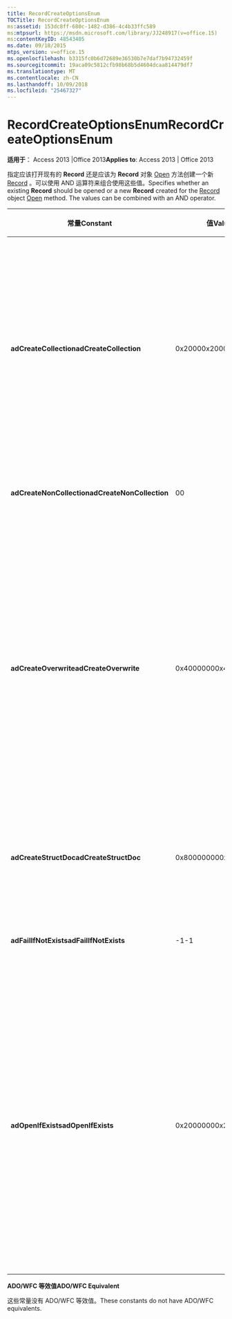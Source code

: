 ```yaml
---
title: RecordCreateOptionsEnum
TOCTitle: RecordCreateOptionsEnum
ms:assetid: 153dc8ff-680c-1482-d386-4c4b33ffc589
ms:mtpsurl: https://msdn.microsoft.com/library/JJ248917(v=office.15)
ms:contentKeyID: 48543405
ms.date: 09/18/2015
mtps_version: v=office.15
ms.openlocfilehash: b3315fc0b6d72689e36530b7e7daf7b94732459f
ms.sourcegitcommit: 19aca09c5812cfb98b68b5d4604dcaa814479df7
ms.translationtype: MT
ms.contentlocale: zh-CN
ms.lasthandoff: 10/09/2018
ms.locfileid: "25467327"
---
```

# <a name="recordcreateoptionsenum"></a><span data-ttu-id="8c90c-102">RecordCreateOptionsEnum</span><span class="sxs-lookup"><span data-stu-id="8c90c-102">RecordCreateOptionsEnum</span></span>


<span data-ttu-id="8c90c-103">**适用于**： Access 2013 |Office 2013</span><span class="sxs-lookup"><span data-stu-id="8c90c-103">**Applies to**: Access 2013 | Office 2013</span></span>

<span data-ttu-id="8c90c-p101">指定应该打开现有的 **Record** 还是应该为 **Record** 对象 [Open](record-object-ado.md) 方法创建一个新 [Record](open-method-ado-record.md) 。可以使用 AND 运算符来组合使用这些值。</span><span class="sxs-lookup"><span data-stu-id="8c90c-p101">Specifies whether an existing **Record** should be opened or a new **Record** created for the [Record](record-object-ado.md) object [Open](open-method-ado-record.md) method. The values can be combined with an AND operator.</span></span>

<table>
<colgroup>
<col style="width: 33%" />
<col style="width: 33%" />
<col style="width: 33%" />
</colgroup>
<thead>
<tr class="header">
<th><p><span data-ttu-id="8c90c-106">常量</span><span class="sxs-lookup"><span data-stu-id="8c90c-106">Constant</span></span></p></th>
<th><p><span data-ttu-id="8c90c-107">值</span><span class="sxs-lookup"><span data-stu-id="8c90c-107">Value</span></span></p></th>
<th><p><span data-ttu-id="8c90c-108">说明</span><span class="sxs-lookup"><span data-stu-id="8c90c-108">Description</span></span></p></th>
</tr>
</thead>
<tbody>
<tr class="odd">
<td><p><span data-ttu-id="8c90c-109"><strong>adCreateCollection</strong></span><span class="sxs-lookup"><span data-stu-id="8c90c-109"><strong>adCreateCollection</strong></span></span></p></td>
<td><p><span data-ttu-id="8c90c-110">0x2000</span><span class="sxs-lookup"><span data-stu-id="8c90c-110">0x2000</span></span></p></td>
<td><p><span data-ttu-id="8c90c-p102">在由 <em>Source</em> 参数指定的节点创建一个新 <strong>Record</strong>，而不是打开现有的 <strong>Record</strong>。如果源指向现有节点，则发生运行时错误，除非将 <strong>adCreateCollection</strong> 与 <strong>adOpenIfExists</strong> 或 <strong>adCreateOverwrite</strong> 结合使用。</span><span class="sxs-lookup"><span data-stu-id="8c90c-p102">Creates a new <strong>Record</strong> at the node specified by <em>Source</em> parameter, instead of opening an existing <strong>Record</strong>. If the source points to an existing node, then a run-time error occurs, unless <strong>adCreateCollection</strong> is combined with <strong>adOpenIfExists</strong> or <strong>adCreateOverwrite</strong>.</span></span></p></td>
</tr>
<tr class="even">
<td><p><span data-ttu-id="8c90c-113"><strong>adCreateNonCollection</strong></span><span class="sxs-lookup"><span data-stu-id="8c90c-113"><strong>adCreateNonCollection</strong></span></span></p></td>
<td><p><span data-ttu-id="8c90c-114">0</span><span class="sxs-lookup"><span data-stu-id="8c90c-114">0</span></span></p></td>
<td><p><span data-ttu-id="8c90c-115">创建一个类型为 <a href="recordtypeenum.md">adSimpleRecord</a> 的新 <strong>Record</strong>。</span><span class="sxs-lookup"><span data-stu-id="8c90c-115">Creates a new <strong>Record</strong> of type <a href="recordtypeenum.md">adSimpleRecord</a>.</span></span></p></td>
</tr>
<tr class="odd">
<td><p><span data-ttu-id="8c90c-116"><strong>adCreateOverwrite</strong></span><span class="sxs-lookup"><span data-stu-id="8c90c-116"><strong>adCreateOverwrite</strong></span></span></p></td>
<td><p><span data-ttu-id="8c90c-117">0x4000000</span><span class="sxs-lookup"><span data-stu-id="8c90c-117">0x4000000</span></span></p></td>
<td><p><span data-ttu-id="8c90c-p103">修改创建标志 <strong>adCreateCollection</strong>、<strong>adCreateNonCollection</strong> 和 <strong>adCreateStructDoc</strong>。当通过 OR 使用该值以及某个创建标志值时，如果源 URL 指向现有的节点或 <strong>Record</strong>，将覆盖该现有 <strong>Record</strong>，并在其位置创建一个新记录。该值不能与 <strong>adOpenIfExists</strong> 一起使用。</span><span class="sxs-lookup"><span data-stu-id="8c90c-p103">Modifies the creation flags <strong>adCreateCollection</strong>, <strong>adCreateNonCollection</strong>, and <strong>adCreateStructDoc</strong>. When OR is used with this value and one of the creation flag values, if the source URL points to an existing node or <strong>Record</strong>, then the existing <strong>Record</strong> is overwritten and a new one is created in its place. This value cannot be used together with <strong>adOpenIfExists</strong>.</span></span></p></td>
</tr>
<tr class="even">
<td><p><span data-ttu-id="8c90c-121"><strong>adCreateStructDoc</strong></span><span class="sxs-lookup"><span data-stu-id="8c90c-121"><strong>adCreateStructDoc</strong></span></span></p></td>
<td><p><span data-ttu-id="8c90c-122">0x80000000</span><span class="sxs-lookup"><span data-stu-id="8c90c-122">0x80000000</span></span></p></td>
<td><p><span data-ttu-id="8c90c-123">创建一个类型为 <a href="recordtypeenum.md">adStructDoc</a> 的新 <strong>Record</strong>，而不是打开现有 <strong>Record</strong>。</span><span class="sxs-lookup"><span data-stu-id="8c90c-123">Creates a new <strong>Record</strong> of type <a href="recordtypeenum.md">adStructDoc</a>, instead of opening an existing <strong>Record</strong>.</span></span></p></td>
</tr>
<tr class="odd">
<td><p><span data-ttu-id="8c90c-124"><strong>adFailIfNotExists</strong></span><span class="sxs-lookup"><span data-stu-id="8c90c-124"><strong>adFailIfNotExists</strong></span></span></p></td>
<td><p><span data-ttu-id="8c90c-125">-1</span><span class="sxs-lookup"><span data-stu-id="8c90c-125">-1</span></span></p></td>
<td><p><span data-ttu-id="8c90c-p104">默认值。如果 <em>Source</em> 指向不存在的节点，将发生运行时错误。</span><span class="sxs-lookup"><span data-stu-id="8c90c-p104">Default. Results in a run-time error if <em>Source</em> points to a non-existent node.</span></span></p></td>
</tr>
<tr class="even">
<td><p><span data-ttu-id="8c90c-128"><strong>adOpenIfExists</strong></span><span class="sxs-lookup"><span data-stu-id="8c90c-128"><strong>adOpenIfExists</strong></span></span></p></td>
<td><p><span data-ttu-id="8c90c-129">0x2000000</span><span class="sxs-lookup"><span data-stu-id="8c90c-129">0x2000000</span></span></p></td>
<td><p><span data-ttu-id="8c90c-p105">修改创建标志 <strong>adCreateCollection</strong>、<strong>adCreateNonCollection</strong> 和 <strong>adCreateStructDoc</strong>。当通过 OR 使用此值以及某个创建标志值时，如果源 URL 指向现有的节点或 <strong>Record</strong> 对象，则提供程序必须打开现有 <strong>Record</strong>，而不是创建新记录。此值不能与 <strong>adCreateOverwrite</strong> 一起使用。</span><span class="sxs-lookup"><span data-stu-id="8c90c-p105">Modifies the creation flags <strong>adCreateCollection</strong>, <strong>adCreateNonCollection</strong>, and <strong>adCreateStructDoc</strong>. When OR is used with this value and one of the creation flag values, if the source URL points to an existing node or <strong>Record</strong> object, then the provider must open the existing <strong>Record</strong> instead of creating a new one. This value cannot be used together with <strong>adCreateOverwrite</strong>.</span></span></p></td>
</tr>
</tbody>
</table>


<span data-ttu-id="8c90c-133">**ADO/WFC 等效值**</span><span class="sxs-lookup"><span data-stu-id="8c90c-133">**ADO/WFC Equivalent**</span></span>

<span data-ttu-id="8c90c-134">这些常量没有 ADO/WFC 等效值。</span><span class="sxs-lookup"><span data-stu-id="8c90c-134">These constants do not have ADO/WFC equivalents.</span></span>

